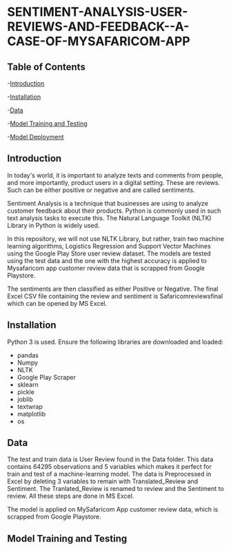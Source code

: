 # SENTIMENT-ANALYSIS-USER-REVIEWS-AND-FEEDBACK--A-CASE-OF-MYSAFARICOM-APP

## Table of Contents
-[Introduction](#Introduction)

-[Installation](#Installation)

-[Data](#Data)

-[Model Training and Testing](#ModelTrainingTesting)

-[Model Deployment](#ModelDeployment)






## Introduction

In today's world, it is important to analyze texts and comments from people, and more importantly, product users in a digital setting. These are reviews. Such can be either positive or negative and are called sentiments.

Sentiment Analysis is a technique that businesses are using to analyze customer feedback about their products. Python is commonly used in such text analysis tasks to execute this. The Natural Language Toolkit (NLTK) Library in Python is widely used.

In this repository, we will not use NLTK Library, but rather, train two machine learning algorithms, Logistics Regression and Support Vector Machines using the Google Play Store user review dataset. The models are tested using the test data and the one with the highest accuracy is applied to Mysafaricom app customer review data that is scrapped from Google Playstore.

The sentiments are then classified as either Positive or Negative. The final Excel CSV file containing the review and sentiment is Safaricomreviewsfinal which can be opened by MS Excel.

## Installation

Python 3 is used. Ensure the following libraries are downloaded and loaded:

- pandas
- Numpy
- NLTK
- Google Play Scraper
- sklearn
- pickle
- joblib
- textwrap
- matplotlib
- os


## Data

The test and train data is User Review found in the Data folder. This data contains 64295 observations and 5 variables which makes it perfect for train and test of a machine-learning model. The data is Preprocessed in Excel by deleting 3 variables to remain with Translated_Review and Sentiment. The Tranlated_Review is renamed to review and the Sentiment to review. All these steps are done in MS Excel.

The model is applied on MySafaricom App customer review data, which is scrapped from Google Playstore.


## Model Training and Testing
